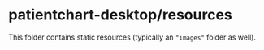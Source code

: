 # patientchart-desktop/resources

This folder contains static resources (typically an `"images"` folder as well).
